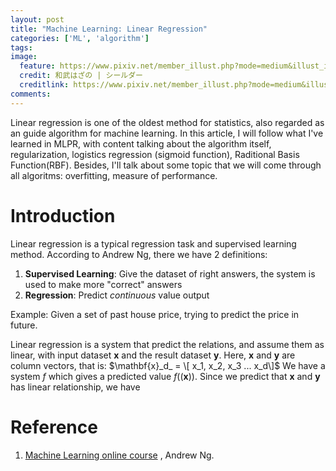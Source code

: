 ```yaml
---
layout: post
title: "Machine Learning: Linear Regression"
categories: ['ML', 'algorithm']
tags: 
image: 
  feature: https://www.pixiv.net/member_illust.php?mode=medium&illust_id=60323285
  credit: 和武はざの | シールダー
  creditlink: https://www.pixiv.net/member_illust.php?mode=medium&illust_id=60323285
comments: 
---
```


Linear regression is one of the oldest method for statistics, also regarded as an guide algorithm for machine learning.
In this article, I will follow what I've learned in MLPR, with content talking about the algorithm itself, regularization, logistics regression (sigmoid function), Raditional Basis Function(RBF). Besides, I'll talk about some topic that we will come through all algoritms: overfitting, measure of performance.

# Introduction

Linear regression is a typical regression task and supervised learning method. 
According to Andrew Ng, there we have 2 definitions:

1. **Supervised Learning**: Give the dataset of right answers, the system is used to make more "correct" answers
2. **Regression**: Predict _continuous_ value output

Example: Given a set of past house price, trying to predict the price in future.

Linear regression is a system that predict the relations, and assume them as linear, with input dataset $\mathbf{x}$ and the result dataset $\mathbf{y}$. Here, $\mathbf{x}$ and $\mathbf{y}$ are column vectors, that is: $\mathbf{x}_d_ = \[ x_1, x_2, x_3 ... x_d\]$
We have a system $f$ which gives a predicted value $f((\mathbf{x}))$. Since we predict that $\mathbf{x}$ and $\mathbf{y}$ has linear relationship, we have 




# Reference

1. [Machine Learning online course](https://www.coursera.org/learn/machine-learning) , Andrew Ng.

